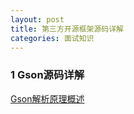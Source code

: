 ```yaml
---
layout: post
title: 第三方开源框架源码详解
categories: 面试知识
---
```


### 1 Gson源码详解 ###

[Gson解析原理概述](https://blog.csdn.net/chunqiuwei/article/category/5881669)  
